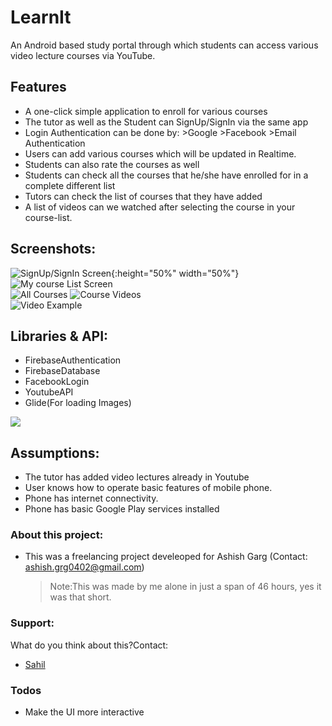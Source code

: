 # LearnIt

An Android based study portal through which students can access various video lecture courses via YouTube.

##  Features
- A one-click simple application to enroll for various courses
-	The tutor as well as the Student can SignUp/SignIn via the same app
- Login Authentication can be done by:
      >Google
      >Facebook
      >Email Authentication
- Users can add various courses which will be updated in Realtime.
- Students can also rate the courses as well
- Students can check all the courses that he/she have enrolled for in a complete different list
- Tutors can check the list of courses that they have added
- A list of videos can we watched after selecting the course in your course-list.

## Screenshots:
![SignUp/SignIn Screen](images/LoginActivity.jpeg){:height="50%" width="50%"}           
![My course List Screen](images/MyCourses.jpeg)          
![All Courses](images/CourseList.jpeg)
![Course Videos](images/CourseVideos.jpeg)                      
![Video Example](images/VideoExample.jpeg)


## Libraries & API:

- FirebaseAuthentication
- FirebaseDatabase
- FacebookLogin
- YoutubeAPI
- Glide(For loading Images)

![](images/1.JPG)

## Assumptions:
- The tutor has added video lectures already in Youtube
- User knows how to operate basic features of mobile phone.
- Phone has internet connectivity.
- Phone has basic Google Play services installed
    

### About this project:
- This was a freelancing project develeoped for Ashish Garg (Contact: ashish.grg0402@gmail.com)
    > Note:This was made by me alone in just a span of 46 hours, yes it was that short.
    
### Support:
What do you think about this?Contact:
- [Sahil](https://www.github.com/imsahil007)

### Todos
 - Make the UI more interactive
